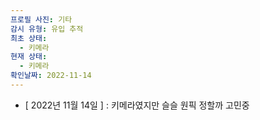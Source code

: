 ```yaml
---
프로필 사진: 기타
감시 유형: 유입 추적
최초 상태:
  - 키메라
현재 상태:
  - 키메라
확인날짜: 2022-11-14
---
```

- [ 2022년 11월 14일 ] : 키메라였지만 슬슬 원픽 정할까 고민중
